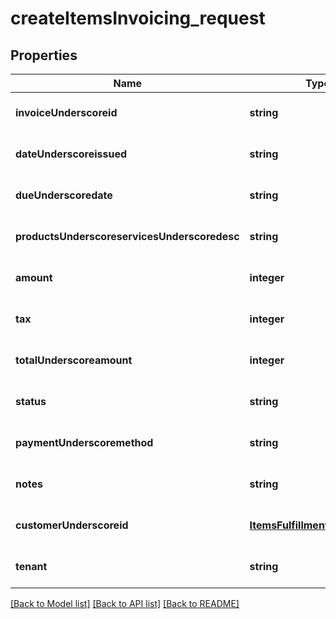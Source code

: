 # createItemsInvoicing_request

## Properties
Name | Type | Description | Notes
------------ | ------------- | ------------- | -------------
**invoiceUnderscoreid** | **string** |  | [optional] [default to null]
**dateUnderscoreissued** | **string** |  | [optional] [default to null]
**dueUnderscoredate** | **string** |  | [optional] [default to null]
**productsUnderscoreservicesUnderscoredesc** | **string** |  | [optional] [default to null]
**amount** | **integer** |  | [optional] [default to null]
**tax** | **integer** |  | [optional] [default to null]
**totalUnderscoreamount** | **integer** |  | [optional] [default to null]
**status** | **string** |  | [optional] [default to null]
**paymentUnderscoremethod** | **string** |  | [optional] [default to null]
**notes** | **string** |  | [optional] [default to null]
**customerUnderscoreid** | [**ItemsFulfillmentCustomerId**](ItemsFulfillmentCustomerId.md) |  | [optional] [default to null]
**tenant** | **string** |  | [optional] [default to null]

[[Back to Model list]](../README.md#documentation-for-models) [[Back to API list]](../README.md#documentation-for-api-endpoints) [[Back to README]](../README.md)



